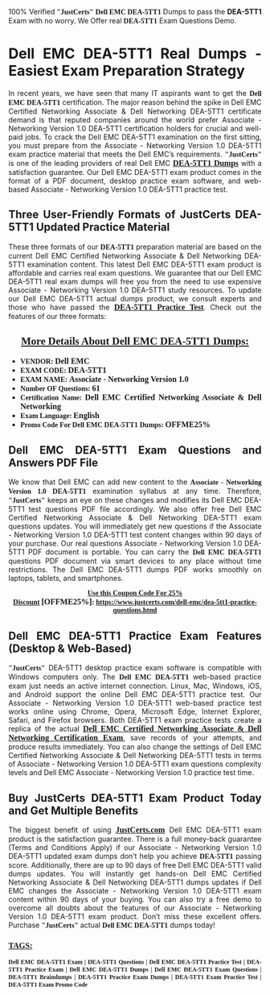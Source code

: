 <p style="text-align: justify;">100% Verified <span style="font-size:14px;"><span style="font-family:Georgia,serif;"><strong>"JustCerts"</strong></span></span> <span style="font-family:Georgia,serif;"><strong>Dell EMC DEA-5TT1</strong></span> Dumps to pass the <strong>DEA-5TT1</strong> Exam with no worry. We Offer real <span style="font-family:Georgia,serif;"><strong>DEA-5TT1</strong></span> Exam Questions Demo.</p>

<h1 style="text-align: justify;"><strong>Dell EMC DEA-5TT1 Real Dumps - Easiest Exam Preparation Strategy</strong></h1>

<p style="text-align: justify;">In recent years, we have seen that many IT aspirants want to get the <span style="font-family:Georgia,serif;"><strong>Dell EMC DEA-5TT1</strong></span> certification. The major reason behind the spike in Dell EMC Certified Networking Associate & Dell Networking DEA-5TT1 certificate demand is that reputed companies around the world prefer Associate - Networking Version 1.0 DEA-5TT1 certification holders for crucial and well-paid jobs. To crack the Dell EMC DEA-5TT1 examination on the first sitting, you must prepare from the Associate - Networking Version 1.0 DEA-5TT1 exam practice material that meets the Dell EMC’s requirements. <span style="font-size:14px;"><span style="font-family:Georgia,serif;"><strong>"JustCerts"</strong></span></span> is one of the leading providers of real Dell EMC <a href="https://www.justcerts.com/dell-emc/dea-5tt1-practice-questions.html"><span style="font-size:16px;"><u><span style="font-family:Georgia,serif;"><strong>DEA-5TT1 Dumps</strong></span></u></span></a> with a satisfaction guarantee. Our Dell EMC DEA-5TT1 exam product comes in the format of a PDF document, desktop practice exam software, and web-based Associate - Networking Version 1.0 DEA-5TT1 practice test.</p>

<h2 style="text-align: justify;"><strong>Three User-Friendly Formats of JustCerts DEA-5TT1 Updated Practice Material</strong></h2>

<p style="text-align: justify;">These three formats of our <span style="font-family:Georgia,serif;"><strong>DEA-5TT1 </strong></span> preparation material are based on the current Dell EMC Certified Networking Associate & Dell Networking DEA-5TT1 examination content. This latest Dell EMC DEA-5TT1 exam product is affordable and carries real exam questions. We guarantee that our Dell EMC DEA-5TT1 real exam dumps will free you from the need to use expensive Associate - Networking Version 1.0 DEA-5TT1 study resources. To update our Dell EMC DEA-5TT1 actual dumps product, we consult experts and those who have passed the <a href="https://www.justcerts.com/dell-emc/dea-5tt1-practice-questions.html"><u><span style="font-size:16px;"><span style="font-family:Georgia,serif;"><strong>DEA-5TT1 Practice Test</strong></span></span></u></a>. Check out the features of our three formats:</p>

<h2 style="text-align: center;"><u><strong><span style="font-family:Georgia,serif;">More Details About Dell EMC DEA-5TT1 Dumps:</span></strong></u></h2>

<ul>
	<li style="text-align: justify;"><span style="font-size:14px;"><span style="font-family:Georgia,serif;"><strong>VENDOR: </strong></span></span><span style="font-size:16px;"><span style="font-family:Georgia,serif;"><strong>Dell EMC</strong></span></span></li>
	<li style="text-align: justify;"><span style="font-size:14px;"><span style="font-family:Georgia,serif;"><strong>EXAM CODE: </strong></span></span><span style="font-size:16px;"><span style="font-family:Georgia,serif;"><strong>DEA-5TT1</strong></span></span></li>
	<li style="text-align: justify;"><span style="font-size:14px;"><span style="font-family:Georgia,serif;"><strong>EXAM NAME: </strong></span></span><span style="font-size:16px;"><span style="font-family:Georgia,serif;"><strong>Associate - Networking Version 1.0</strong></span></span></li>
	<li style="text-align: justify;"><span style="font-size:14px;"><span style="font-family:Georgia,serif;"><strong>Number OF Questions: </strong></span></span><span style="font-size:16px;"><span style="font-family:Georgia,serif;"><strong>61</strong></span></span></li>
	<li style="text-align: justify;"><span style="font-size:14px;"><span style="font-family:Georgia,serif;"><strong>Certification Name: </strong></span></span><span style="font-size:16px;"><span style="font-family:Georgia,serif;"><strong>Dell EMC Certified Networking Associate & Dell Networking</strong></span></span></li>
	<li style="text-align: justify;"><span style="font-size:14px;"><span style="font-family:Georgia,serif;"><strong>Exam Language: </strong></span></span><span style="font-size:16px;"><span style="font-family:Georgia,serif;"><strong>English</strong></span></span></li>
	<li style="text-align: justify;"><span style="font-size:14px;"><span style="font-family:Georgia,serif;"><strong>Promo Code For Dell EMC DEA-5TT1 Dumps: </strong></span></span><span style="font-size:16px;"><span style="font-family:Georgia,serif;"><strong>OFFME25%</strong></span></span></li>
</ul>

<h2 style="text-align: justify;"><strong>Dell EMC DEA-5TT1 Exam Questions and Answers PDF File</strong></h2>

<p style="text-align: justify;">We know that Dell EMC can add new content to the <span style="font-family:Georgia,serif;"><strong>Associate - Networking Version 1.0 DEA-5TT1</strong></span> examination syllabus at any time. Therefore, <span style="font-size:14px;"><span style="font-family:Georgia,serif;"><strong>"JustCerts"</strong></span></span> keeps an eye on these changes and modifies its Dell EMC DEA-5TT1 test questions PDF file accordingly. We also offer free Dell EMC Certified Networking Associate & Dell Networking DEA-5TT1 exam questions updates. You will immediately get new questions if the Associate - Networking Version 1.0 DEA-5TT1 test content changes within 90 days of your purchase. Our real questions Associate - Networking Version 1.0 DEA-5TT1 PDF document is portable. You can carry the <span style="font-family:Georgia,serif;"><strong>Dell EMC DEA-5TT1</strong></span> questions PDF document via smart devices to any place without time restrictions. The Dell EMC DEA-5TT1 dumps PDF works smoothly on laptops, tablets, and smartphones.</p>

<p style="text-align: center;"><span style="font-size:14px;"><span style="font-family:Georgia,serif;"><strong><u>Use this Coupon Code For 25% Discount</u> </strong></span></span><span style="font-size:16px;"><span style="font-family:Georgia,serif;"><strong>[OFFME25%]</strong></span></span><span style="font-size:14px;"><span style="font-family:Georgia,serif;"><strong>: <u><a href="https://www.justcerts.com/dell-emc/dea-5tt1-practice-questions.html">https://www.justcerts.com/dell-emc/dea-5tt1-practice-questions.html</a></u></strong></span></span></p>

<h2 style="text-align: justify;"><strong>Dell EMC DEA-5TT1 Practice Exam Features (Desktop & Web-Based)</strong></h2>

<p style="text-align: justify;"><span style="font-size:14px;"><span style="font-family:Georgia,serif;"><strong>"JustCerts"</strong></span></span> DEA-5TT1 desktop practice exam software is compatible with Windows computers only. The <span style="font-family:Georgia,serif;"><strong>Dell EMC DEA-5TT1</strong></span> web-based practice exam just needs an active internet connection. Linux, Mac, Windows, iOS, and Android support the online Dell EMC DEA-5TT1 practice test. Our Associate - Networking Version 1.0 DEA-5TT1 web-based practice test works online using Chrome, Opera, Microsoft Edge, Internet Explorer, Safari, and Firefox browsers. Both DEA-5TT1 exam practice tests create a replica of the actual <u><a href="https://www.justcerts.com/dell-emc/dell-emc-certified-networking-associate-certification-exams.html"><span style="font-size:16px;"><span style="font-family:Georgia,serif;"><strong>Dell EMC Certified Networking Associate & Dell Networking Certification Exam</strong></span></span></a></u>, save records of your attempts, and produce results immediately. You can also change the settings of Dell EMC Certified Networking Associate & Dell Networking DEA-5TT1 tests in terms of Associate - Networking Version 1.0 DEA-5TT1 exam questions complexity levels and Dell EMC Associate - Networking Version 1.0 practice test time.</p>

<h2 style="text-align: justify;"><strong>Buy JustCerts DEA-5TT1 Exam Product Today and Get Multiple Benefits</strong></h2>

<p style="text-align: justify;">The biggest benefit of using <a href="https://www.justcerts.com/"><u><span style="font-size:16px;"><span style="font-family:Georgia,serif;"><strong>JustCerts.com</strong></span></span></u></a> Dell EMC DEA-5TT1 exam product is the satisfaction guarantee. There is a full money-back guarantee (Terms and Conditions Apply) if our Associate - Networking Version 1.0 DEA-5TT1 updated exam dumps don’t help you achieve <span style="font-family:Georgia,serif;"><strong>DEA-5TT1 </strong></span> passing score. Additionally, there are up to 90 days of free Dell EMC DEA-5TT1 valid dumps updates. You will instantly get hands-on Dell EMC Certified Networking Associate & Dell Networking DEA-5TT1 dumps updates if Dell EMC changes the Associate - Networking Version 1.0 DEA-5TT1 exam content within 90 days of your buying. You can also try a free demo to overcome all doubts about the features of our Associate - Networking Version 1.0 DEA-5TT1 exam product. Don’t miss these excellent offers. Purchase <span style="font-size:14px;"><span style="font-family:Georgia,serif;"><strong>"JustCerts"</strong></span></span> actual <span style="font-family:Georgia,serif;"><strong>Dell EMC DEA-5TT1</strong></span> dumps today!</p>

<h3 style="text-align: justify;"><u><span style="font-size:16px;"><span style="font-family:Georgia,serif;"><strong>TAGS:</strong></span></span></u></h3>

<p style="text-align: justify;"><span style="font-size:12px;"><span style="font-family:Georgia,serif;"><strong>Dell EMC DEA-5TT1 Exam | DEA-5TT1 Questions | Dell EMC DEA-5TT1 Practice Test | DEA-5TT1 Practice Exam | Dell EMC DEA-5TT1 Dumps | Dell EMC DEA-5TT1 Exam Questions | DEA-5TT1 Braindumps | DEA-5TT1 Practice Exam Dumps | DEA-5TT1 Exam Practice Test | DEA-5TT1 Exam Promo Code </strong></span></span></p>
